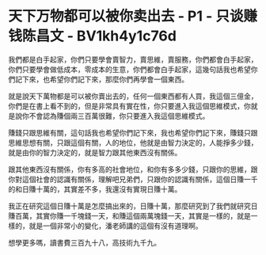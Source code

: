 # 天下万物都可以被你卖出去 - P1 - 只谈赚钱陈昌文 - BV1kh4y1c76d

我們都是白手起家，你們只要學會賣智力，賣思維，賣服務，你們都會白手起家，你們只要學會做低成本，零成本的生意，你們都會白手起家，這幾句話我也希望你們記下來，也希望你們記下來，那麼你們再學會一個東西。

就是說天下萬物都是可以被你賣出去的，任何一個東西都有人買，我這個三億金，你們是在書上看不到的，但是非常具有實在性，你只要進入我這個思維模式，你就是說你不會認為賺個兩三百萬很難，你只要進入我這個思維模式。

賺錢只跟思維有關，這句話我也希望你們記下來，我也希望你們記下來，賺錢只跟思維思想有關，只跟這個有關，人的地位，他就是由智力決定的，人能掙多少錢，就是由你的智力決定的，就是智力跟其他東西沒有關係。

跟其他東西沒有關係，你有多高的社會地位，和你有多多少錢，只跟你的思維，跟你對這個社會的認識有關係，理解吧兄弟們，只跟你的認識有關係，這個日賺一千的和日賺十萬的，其實差不多，我還沒有實現日賺十萬。

我正在研究這個日賺十萬是怎麼搞出來的，日賺十萬，那麼研究到了我們就研究日賺百萬，其實你賺一千塊錢一天，和賺這個兩萬塊錢一天，其實是一樣的，就是一樣的，就是一個非常小的變化，潘老師講的這個有沒有道理啊。

想學更多嗎，讀書費三百九十八，高技術九千九。